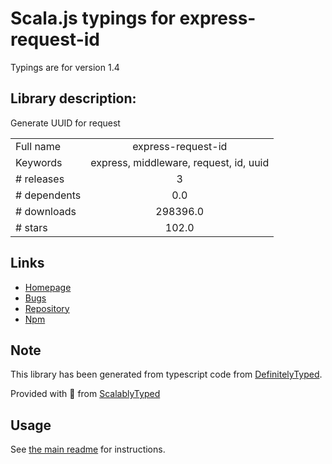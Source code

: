 
# Scala.js typings for express-request-id

Typings are for version 1.4

## Library description:
Generate UUID for request

|                    |                 |
| ------------------ | :-------------: |
| Full name          | express-request-id |
| Keywords           | express, middleware, request, id, uuid |
| # releases         | 3 |
| # dependents       | 0.0 |
| # downloads        | 298396.0 |
| # stars            | 102.0 |

## Links
- [Homepage](https://github.com/floatdrop/express-request-id#readme)
- [Bugs](https://github.com/floatdrop/express-request-id/issues)
- [Repository](https://github.com/floatdrop/express-request-id)
- [Npm](https://www.npmjs.com/package/express-request-id)
    


## Note
This library has been generated from typescript code from [DefinitelyTyped](https://definitelytyped.org).

Provided with :purple_heart: from [ScalablyTyped](https://github.com/oyvindberg/ScalablyTyped)

## Usage
See [the main readme](../../readme.md) for instructions.



